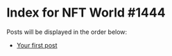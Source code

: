 # Index for NFT World #1444
Posts will be displayed in the order below:

- [Your first post](./001-first.md)

